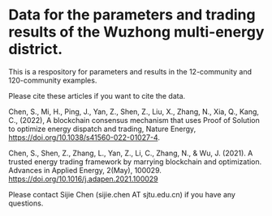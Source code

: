 # Data for the parameters and trading results of the Wuzhong multi-energy district. 
This is a respository for parameters and results in the 12-community and 120-community examples.

Please cite these articles if you want to cite the data.

Chen, S., Mi, H., Ping, J., Yan, Z., Shen, Z., Liu, X., Zhang, N., Xia, Q., Kang, C., (2022), A blockchain consensus mechanism that uses Proof of Solution to optimize energy dispatch and trading, Nature Energy, https://doi.org/10.1038/s41560-022-01027-4.

Chen, S., Shen, Z., Zhang, L., Yan, Z., Li, C., Zhang, N., & Wu, J. (2021). A trusted energy trading framework by marrying blockchain and optimization. Advances in Applied Energy, 2(May), 100029. https://doi.org/10.1016/j.adapen.2021.100029

Please contact Sijie Chen (sijie.chen AT sjtu.edu.cn) if you have any questions.
